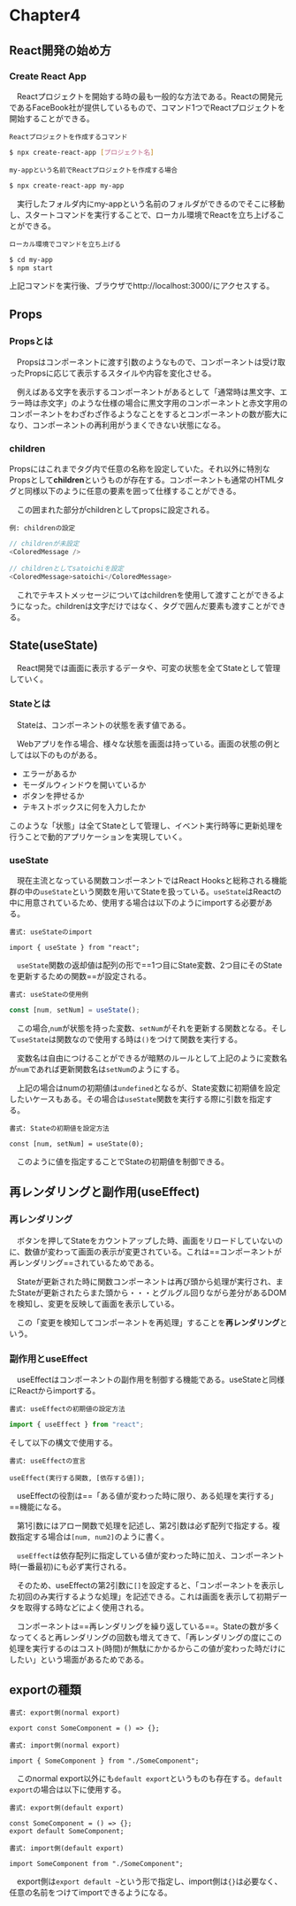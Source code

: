 # Chapter4

## React開発の始め方

### Create React App

　Reactプロジェクトを開始する時の最も一般的な方法である。Reactの開発元であるFaceBook社が提供しているもので、コマンド1つでReactプロジェクトを開始することができる。

`Reactプロジェクトを作成するコマンド`

```bash
$ npx create-react-app [プロジェクト名]
```

`my-appという名前でReactプロジェクトを作成する場合`

```bash
$ npx create-react-app my-app
```

　実行したフォルダ内にmy-appという名前のフォルダができるのでそこに移動し、スタートコマンドを実行することで、ローカル環境でReactを立ち上げることができる。

`ローカル環境でコマンドを立ち上げる`

```bash
$ cd my-app
$ npm start
```

上記コマンドを実行後、ブラウザでhttp://localhost:3000/にアクセスする。



## Props

### Propsとは

　Propsはコンポーネントに渡す引数のようなもので、コンポーネントは受け取ったPropsに応じて表示するスタイルや内容を変化させる。

　例えばある文字を表示するコンポーネントがあるとして「通常時は黒文字、エラー時は赤文字」のような仕様の場合に黒文字用のコンポーネントと赤文字用のコンポーネントをわざわざ作るようなことをするとコンポーネントの数が膨大になり、コンポーネントの再利用がうまくできない状態になる。



### children

 Propsにはこれまでタグ内で任意の名称を設定していた。それ以外に特別なPropsとして**children**というものが存在する。コンポーネントも通常のHTMLタグと同様以下のように任意の要素を囲って仕様することができる。

　この囲まれた部分がchildrenとしてpropsに設定される。

`例: childrenの設定`

```javascript
// childrenが未設定
<ColoredMessage />
  
// childrenとしてsatoichiを設定
<ColoredMessage>satoichi</ColoredMessage>
```

　これでテキストメッセージについてはchildrenを使用して渡すことができるようになった。childrenは文字だけではなく、タグで囲んだ要素も渡すことができる。



## State(useState)

　React開発では画面に表示するデータや、可変の状態を全てStateとして管理していく。



### Stateとは

　Stateは、コンポーネントの状態を表す値である。

　Webアプリを作る場合、様々な状態を画面は持っている。画面の状態の例としては以下のものがある。

- エラーがあるか
- モーダルウィンドウを開いているか
- ボタンを押せるか
- テキストボックスに何を入力したか

このような「状態」は全てStateとして管理し、イベント実行時等に更新処理を行うことで動的アプリケーションを実現していく。



### useState

　現在主流となっている関数コンポーネントではReact Hooksと総称される機能群の中の`useState`という関数を用いてStateを扱っている。`useState`はReactの中に用意されているため、使用する場合は以下のようにimportする必要がある。

`書式: useStateのimport`

```react
import { useState } from "react";
```

　`useState`関数の返却値は配列の形で==1つ目にState変数、2つ目にそのStateを更新するための関数==が設定される。

`書式: useStateの使用例`

```javascript
const [num, setNum] = useState();
```

　この場合,`num`が状態を持った変数、`setNum`がそれを更新する関数となる。そして`useState`は関数なので使用する時は`()`をつけて関数を実行する。

　変数名は自由につけることができるが暗黙のルールとして上記のように変数名が`num`であれば更新関数名は`setNum`のようにする。

　上記の場合はnumの初期値は`undefined`となるが、State変数に初期値を設定したいケースもある。その場合は`useState`関数を実行する際に引数を指定する。



`書式: Stateの初期値を設定方法`

```react
const [num, setNum] = useState(0);
```

　このように値を指定することでStateの初期値を制御できる。



## 再レンダリングと副作用(useEffect)

### 再レンダリング

　ボタンを押してStateをカウントアップした時、画面をリロードしていないのに、数値が変わって画面の表示が変更されている。これは==コンポーネントが再レンダリング==されているためである。

　Stateが更新された時に関数コンポーネントは再び頭から処理が実行され、またStateが更新されたらまた頭から・・・とグルグル回りながら差分があるDOMを検知し、変更を反映して画面を表示している。

　この「変更を検知してコンポーネントを再処理」することを**再レンダリング**という。



### 副作用とuseEffect

　useEffectはコンポーネントの副作用を制御する機能である。useStateと同様にReactからimportする。

`書式: useEffectの初期値の設定方法`

```javascript
import { useEffect } from "react";
```

そして以下の構文で使用する。

`書式: useEffectの宣言`

```react
useEffect(実行する関数, [依存する値]);
```

　useEffectの役割は==「ある値が変わった時に限り、ある処理を実行する」==機能になる。

　第1引数にはアロー関数で処理を記述し、第2引数は必ず配列で指定する。複数指定する場合は`[num, num2]`のように書く。

　`useEffect`は依存配列に指定している値が変わった時に加え、コンポーネント時(一番最初)にも必ず実行される。

　そのため、useEffectの第2引数に`[]`を設定すると、「コンポーネントを表示した初回のみ実行するような処理」を記述できる。これは画面を表示して初期データを取得する時などによく使用される。

　コンポーネントは==再レンダリングを繰り返している==。Stateの数が多くなってくると再レンダリングの回数も増えてきて、「再レンダリングの度にこの処理を実行するのはコスト(時間)が無駄にかかるからこの値が変わった時だけにしたい」という場面があるためである。



## exportの種類

`書式: export側(normal export)`

```react
export const SomeComponent = () => {};
```

`書式: import側(normal export)`

```react
import { SomeComponent } from "./SomeComponent";
```

　このnormal export以外にも`default export`というものも存在する。`default export`の場合は以下に使用する。

`書式: export側(default export)`

```react
const SomeComponent = () => {};
export default SomeComponent;
```



`書式: import側(default export)`

```react
import SomeComponent from "./SomeComponent";
```

　export側は`export default ~`という形で指定し、import側は`{}`は必要なく、任意の名前をつけてimportできるようになる。